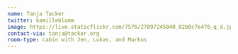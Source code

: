 ```yaml
---
name: Tanja Tacker
twitter: kamilleblumm
image: https://live.staticflickr.com/7576/27897245840_82b0c7e476_q_d.jpg
contact-via: tanja@tacker.org
room-type: cabin with Jen, Lukas, and Markus
---
```

